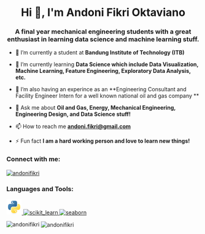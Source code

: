 <h1 align="center">Hi 👋, I'm Andoni Fikri Oktaviano</h1>
<h3 align="center">A final year mechanical engineering students with a great enthusiast in learning data science and machine learning stuff.</h3>

- 🔭 I’m currently a student at **Bandung Institute of Technology (ITB)**

- 🌱 I’m currently learning **Data Science which include Data Visualization, Machine Learning, Feature Engineering, Exploratory Data Analysis, etc.**

- 👯 I’m also having an experince as an **Engineering Consultant and Facility Engineer Intern for a well known national oil and gas company **

- 💬 Ask me about **Oil and Gas, Energy, Mechanical Engineering, Engineering Design, and Data Science stuff!**

- 📫 How to reach me **andoni.fikri@gmail.com**

- ⚡ Fun fact **I am a hard working person and love to learn new things!**

<h3 align="left">Connect with me:</h3>
<p align="left">
<a href="https://linkedin.com/in/andonifikri" target="blank"><img align="center" src="https://raw.githubusercontent.com/rahuldkjain/github-profile-readme-generator/master/src/images/icons/Social/linked-in-alt.svg" alt="andonifikri" height="30" width="40" /></a>
</p>

<h3 align="left">Languages and Tools:</h3>
<p align="left"> <a href="https://www.python.org" target="_blank" rel="noreferrer"> <img src="https://raw.githubusercontent.com/devicons/devicon/master/icons/python/python-original.svg" alt="python" width="40" height="40"/> </a> <a href="https://scikit-learn.org/" target="_blank" rel="noreferrer"> <img src="https://upload.wikimedia.org/wikipedia/commons/0/05/Scikit_learn_logo_small.svg" alt="scikit_learn" width="40" height="40"/> </a> <a href="https://seaborn.pydata.org/" target="_blank" rel="noreferrer"> <img src="https://seaborn.pydata.org/_images/logo-mark-lightbg.svg" alt="seaborn" width="40" height="40"/> </a> </p>

<p><img align="left" src="https://github-readme-stats.vercel.app/api/top-langs?username=andonifikri&show_icons=true&locale=en&layout=compact" alt="andonifikri" /></p>

<p>&nbsp;<img align="center" src="https://github-readme-stats.vercel.app/api?username=andonifikri&show_icons=true&locale=en" alt="andonifikri" /></p>
